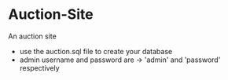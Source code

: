 # Auction-Site

An auction site

- use the auction.sql file to create your database
- admin username and password are -> 'admin' and 'password' respectively
